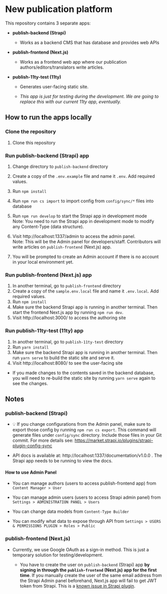 # New publication platform

This repository contains 3 separate apps:

- **publish-backend (Strapi)**

    - Works as a backend CMS that has database and provides web APIs

- **publish-frontend (Next.js)**

    - Works as a frontend web app where our publication authors/editors/translators write articles.

- **publish-11ty-test (11ty)**

    - Generates user-facing static site.

    - *This app is just for testing during the development. We are going to replace this with our current 11ty app, eventually.*

## How to run the apps locally

### Clone the repository

1. Clone this repository

### Run publish-backend (Strapi) app

1. Change directory to `publish-backend` directory

1. Create a copy of the `.env.example` file and name it `.env`. Add required values.

1. Run `npm install`

1. Run `npm run cs import` to import config from `config/sync/*` files into database

1. Run `npm run develop` to start the Strapi app in development mode  
Note: You need to run the Strapi app in development mode to modify any Content-Type (data structure).

1. Visit http://localhost:1337/admin to access the admin panel.  
Note: This will be the Admin panel for developers/staff. Contributors will write articles on `publish-frontend` (Next.js) app.

1. You will be prompted to create an Admin account if there is no account in your local environment yet.

### Run publish-frontend (Next.js) app

1. In another terminal, go to `publish-frontend` directory
1. Create a copy of the `sample.env.local` file and name it `.env.local`. Add required values.
1. Run `npm install`
1. Make sure the backend Strapi app is running in another terminal. Then start the frontend Next.js app by running `npm run dev`.
1. Visit http://localhost:3000/ to access the authoring site

### Run publish-11ty-test (11ty) app

1. In another terminal, go to `publish-11ty-test` directory
1. Run `yarn install`
1. Make sure the backend Strapi app is running in another terminal. Then run `yarn serve` to build the static site and serve it.
1. Visit http://localhost:8080/ to see the user-facing site

* If you made changes to the contents saved in the backend database, you will need to re-build the static site by running `yarn serve` again to see the changes.

## Notes

### publish-backend (Strapi)

- 💡 If you change configurations from the Admin panel, make sure to export those config by running `npm run cs export`. This command will generate files under `config/sync` directory. Include those files in your Git commit. For more details see: https://market.strapi.io/plugins/strapi-plugin-config-sync

- API docs is available at: http://localhost:1337/documentation/v1.0.0 . The Strapi app needs to be running to view the docs.

#### How to use Admin Panel

- You can manage authors (users to access publish-frontend app) from `Content Manager > User`

- You can manage admin users (users to access Strapi admin panel) from `Settings > ADMINISTRATION PANEL > Users`

- You can change data models from `Content-Type Builder`

- You can modify what data to expose through API from `Settings > USERS & PERMISSIONS PLUGIN > Roles > Public`

### publish-frontend (Next.js)

- Currently, we use Google OAuth as a sign-in method. This is just a temporary solution for testing/development.

    - You have to create the user on `publish-backend` (Strapi) app **by signing in through the `publish-frontend` (Next.js) app for the first time**. If you manually create the user of the same email address from the Strapi Admin panel beforehand, Next.js app will fail to get JWT token from Strapi. This is a [known issue in Strapi plugin](https://github.com/strapi/strapi/issues/12907).
